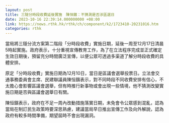 ```yaml
---
layout: post
title: 三隧分時段收費延後實施　陳恒鑌：不猜測是否涉區選日
date: 2023-10-16 22:39:14.000000000 +08:00
link: https://news.rthk.hk/rthk/ch/component/k2/1723410-20231016.htm
categories: rthk
---
```


當局將三隧分流方案第二階段「分時段收費」實施日期，延後一周至12月17日清晨5時起實施。政府表示，十分重視宣傳教育工作，為了在立法程序完成並正式確定生效日期後，預留充分時間廣泛宣傳，以便公眾可透過多渠道了解分時段收費的具體安排。

原定「分時段收費」實施日期為12月10日，當日是區議會選舉投票日。立法會交通事務委員會主席、民建聯議員陳恒鑌表示，對不同時段不同收費安排有信心，不太擔心會影響區議會選舉，但有時推行新事物或會出現一些情境，他不猜測改變實施日期是否與區議會選舉日有關。

陳恒鑌表示，政府在不足一周內改動措施落實日期，未免會令公眾感到混亂，認為當局在制訂民生政策時要深思熟慮，建議當局早日推出宣傳工作及向外解說，認為政府有較多時間準備，期望屆時不會出現漏洞。
